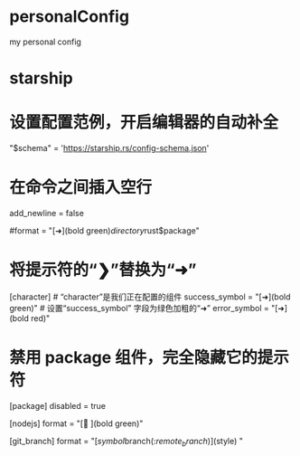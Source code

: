 # personalConfig
my personal config

# starship
# 设置配置范例，开启编辑器的自动补全
"$schema" = 'https://starship.rs/config-schema.json'

# 在命令之间插入空行
add_newline = false

#format = "[➜](bold green)$directory$rust$package"

# 将提示符的“❯”替换为“➜”
[character] # “character”是我们正在配置的组件
success_symbol = "[➜](bold green)" # 设置“success_symbol” 字段为绿色加粗的“➜”
error_symbol = "[➜](bold red)"

# 禁用 package 组件，完全隐藏它的提示符
[package]
disabled = true

[nodejs]
format = "[ ](bold green)"

[git_branch]
format = "[$symbol$branch(:$remote_branch)]($style) "
